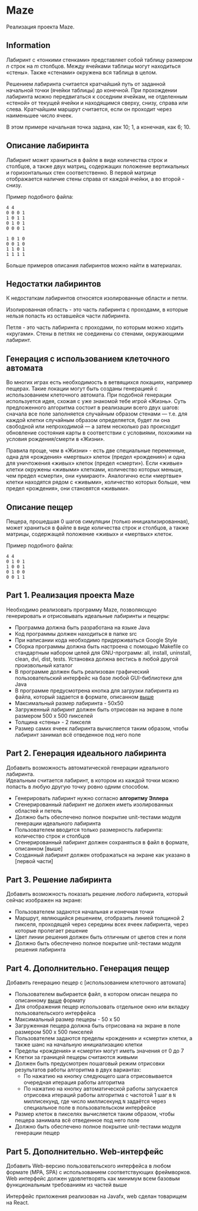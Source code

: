 # Maze

Реализация проекта Maze.


## Information

Лабиринт с «тонкими стенками» представляет собой таблицу размером _n_ строк на _m_ столбцов. 
Между ячейками таблицы могут находиться «стены». Также «стенами» окружена вся таблица в целом. 

Решением лабиринта считается кратчайший путь от заданной начальной точки (ячейки таблицы) до конечной. 
При прохождении лабиринта можно передвигаться к соседним ячейкам, не отделенным «стеной» от текущей ячейки и находящимся сверху, снизу, справа или слева. 
Кратчайшим маршрут считается, если он проходит через наименьшее число ячеек.

В этом примере начальная точка задана, как 10; 1, а конечная, как 6; 10.

## Описание лабиринта

Лабиринт может храниться в файле в виде количества строк и столбцов, а также двух матриц, содержащих положение вертикальных и горизонтальных стен соответственно. 
В первой матрице отображается наличие стены справа от каждой ячейки, а во второй - снизу. 

Пример подобного файла:  
```
4 4
0 0 0 1
1 0 1 1
0 1 0 1
0 0 0 1

1 0 1 0
0 0 1 0
1 1 0 1
1 1 1 1
```

Больше примеров описания лабиринтов можно найти в материалах.

## Недостатки лабиринтов

К недостаткам лабиринтов относятся изолированные области и петли.

Изолированная область - это часть лабиринта с проходами, в которые нельзя попасть из оставшейся части лабиринта. 

Петля - это часть лабиринта с проходами, по которым можно ходить «кругами». Стены в петлях не соединены со стенами, окружающими лабиринт. 

## Генерация с использованием клеточного автомата

Во многих играх есть необходимость в ветвящихся локациях, например пещерах. 
Такие локации могут быть созданы генерацией с использованием клеточного автомата. 
При подобной генерации используется идея, схожая с уже знакомой тебе игрой «Жизнь». 
Суть предложенного алгоритма состоит в реализации всего двух шагов: 
сначала все поле заполняется случайным образом стенами — т.е. для каждой клетки случайным образом определяется, 
будет ли она свободной или непроходимой — а затем несколько раз происходит обновление состояния карты в соответствии с условиями, похожими на условия рождения/смерти в «Жизни».

Правила проще, чем в «Жизни» - есть две специальные переменные, одна для «рождения» «мертвых» клеток (предел «рождения») и одна для уничтожения «живых» клеток (предел «смерти»). 
Если «живые» клетки окружены «живыми» клетками, количество которых меньше, чем предел «смерти», они «умирают». 
Аналогично если «мертвые» клетки находятся рядом с «живыми», количество которых больше, чем предел «рождения», они становятся «живыми».


## Описание пещер

Пещера, прошедшая 0 шагов симуляции (только инициализированная), может храниться в файле в виде количества строк и столбцов, 
а также матрицы, содержащей положение «живых» и «мертвых» клеток.

Пример подобного файла:
```
4 4
0 1 0 1
1 0 0 1
0 1 0 0
0 0 1 1
```

## Part 1. Реализация проекта Maze

Необходимо реализовать программу Maze, позволяющую генерировать и отрисовывать идеальные лабиринты и пещеры:

- Программа должна быть разработана на языке Java
- Код программы должен находиться в папке src
- При написании кода необходимо придерживаться Google Style
- Сборка программы должна быть настроена с помощью Makefile со стандартным набором целей для GNU-программ: all, install, uninstall, clean, dvi, dist, tests. Установка должна вестись в любой другой произвольный каталог
- В программе должен быть реализован графический пользовательский интерфейс на базе любой GUI-библиотеки для Java
- В программе предусмотрена кнопка для загрузки лабиринта из файла, который задается в формате, описанном [выше](#описание-лабиринта) 
- Максимальный размер лабиринта - 50х50
- Загруженный лабиринт должен быть отрисован на экране в поле размером 500 x 500 пикселей
- Толщина «стены» - 2 пикселя
- Размер самих ячеек лабиринта вычисляется таким образом, чтобы лабиринт занимал всё отведенное под него поле

## Part 2. Генерация идеального лабиринта

Добавить возможность автоматической генерации идеального лабиринта. \
Идеальным считается лабиринт, в котором из каждой точки можно попасть в любую другую точку ровно одним способом.

- Генерировать лабиринт нужно согласно **алгоритму Эллера**
- Сгенерированный лабиринт не должен иметь изолированных областей и петель
- Должно быть обеспечено полное покрытие unit-тестами модуля генерации идеального лабиринта
- Пользователем вводится только размерность лабиринта: количество строк и столбцов
- Сгенерированный лабиринт должен сохраняться в файл в формате, описанном [выше]
- Созданный лабиринт должен отображаться на экране как указано в [первой части]

## Part 3. Решение лабиринта

Добавить возможность показать решение _любого_ лабиринта, который сейчас изображен на экране:
- Пользователем задаются начальная и конечная точки
- Маршрут, являющийся решением, отобразить линией толщиной 2 пикселя, проходящей через середины всех ячеек лабиринта, через которые пролегает решение
- Цвет линии решения должен быть отличным от цветов стен и поля
- Должно быть обеспечено полное покрытие unit-тестами модуля решения лабиринта

## Part 4. Дополнительно. Генерация пещер

Добавить генерацию пещер с [использованием клеточного автомата]
- Пользователем выбирается файл, в котором описан пещера по описанному [выше](#описание-пещер) формату
- Для отображения пещер использовать отдельное окно или вкладку пользовательского интерфейса
- Максимальный размер пещеры - 50 х 50
- Загруженная пещера должна быть отрисована на экране в поле размером 500 x 500 пикселей
- Пользователем задаются пределы «рождения» и «смерти» клетки, а также шанс на начальную инициализацию клетки
- Пределы «рождения» и «смерти» могут иметь значения от 0 до 7
- Клетки за границей пещеры считаются живыми
- Должен быть предусмотрен пошаговый режим отрисовки результатов работы алгоритма в двух вариантах:
  - По нажатию на кнопку следующего шага отрисовывается очередная итерация работы алгоритма
  - По нажатию на кнопку автоматической работы запускается отрисовка итераций работы алгоритма с частотой 1 шаг в `N` миллисекунд, где число миллисекунд `N` задаётся через специальное поле в пользовательском интерфейсе
- Размер клеток в пикселях вычисляется таким образом, чтобы пещера занимала всё отведенное под него поле
- Должно быть обеспечено полное покрытие unit-тестами модуля генерации пещер

## Part 5. Дополнительно. Web-интерфейс

Добавить Web-версию пользовательского интерфейса в любом формате (MPA, SPA) с использованием соответствующих фреймворков. Web интерфейс должен удовлетворять как минимум всем базовым функциональным требованиям из частей выше

Интерфейс приложения реализован на Javafx, web сделан товарищем на React. 
